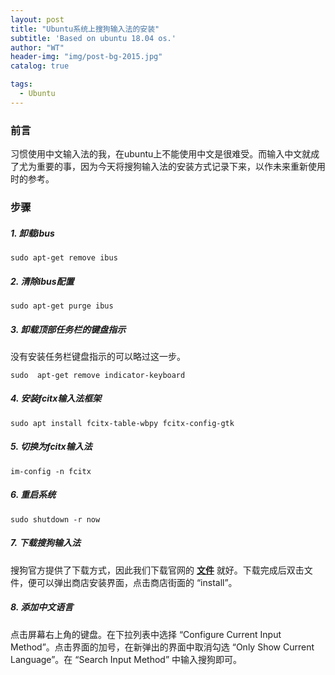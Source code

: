 ```yaml
---
layout: post
title: "Ubuntu系统上搜狗输入法的安装"
subtitle: 'Based on ubuntu 18.04 os.'
author: "WT"
header-img: "img/post-bg-2015.jpg"
catalog: true

tags:
  - Ubuntu
---
```



### 前言

习惯使用中文输入法的我，在ubuntu上不能使用中文是很难受。而输入中文就成了尤为重要的事，因为今天将搜狗输入法的安装方式记录下来，以作未来重新使用时的参考。

### 步骤

##### 1. 卸载ibus

```
sudo apt-get remove ibus
```

##### 2. 清除ibus配置

```
sudo apt-get purge ibus
```

##### 3. 卸载顶部任务栏的键盘指示

没有安装任务栏键盘指示的可以略过这一步。

```
sudo  apt-get remove indicator-keyboard
```

##### 4. 安装fcitx输入法框架

```
sudo apt install fcitx-table-wbpy fcitx-config-gtk
```

##### 5. 切换为fcitx输入法

```
im-config -n fcitx
```

##### 6. 重启系统

```
sudo shutdown -r now
```

##### 7. 下载搜狗输入法

搜狗官方提供了下载方式，因此我们下载官网的 [**文件**](https://pinyin.sogou.com/linux/?r=pinyin) 就好。下载完成后双击文件，便可以弹出商店安装界面，点击商店街面的 “install”。

##### 8. 添加中文语言

点击屏幕右上角的键盘。在下拉列表中选择 “Configure Current Input Method”。点击界面的加号，在新弹出的界面中取消勾选 “Only Show Current Language”。在 “Search Input Method” 中输入搜狗即可。


